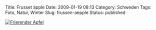 Title: Frusset äpple
Date: 2009-01-19 08:13
Category: Schweden
Tags: Foto, Natur, Winter
Slug: frussen-aepple
Status: published

[![Frierender
Apfel](/pic/frussenapple_s.jpg "Frierender Apfel")](/pic/frussenapple_l.jpg)

